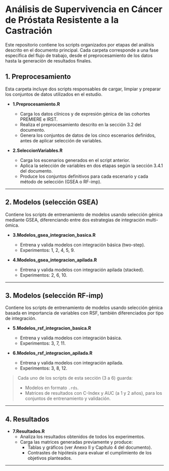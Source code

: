 # Análisis de Supervivencia en Cáncer de Próstata Resistente a la Castración

Este repositorio contiene los scripts organizados por etapas del análisis descrito en el documento principal. Cada carpeta corresponde a una fase específica del flujo de trabajo, desde el preprocesamiento de los datos hasta la generación de resultados finales.

## 1. Preprocesamiento

Esta carpeta incluye dos scripts responsables de cargar, limpiar y preparar los conjuntos de datos utilizados en el estudio.

- **1.Preprocesamiento.R**  
  - Carga los datos clínicos y de expresión génica de las cohortes PREMIERE e IRST.  
  - Realiza el preprocesamiento descrito en la sección 3.2 del documento.  
  - Genera los conjuntos de datos de los cinco escenarios definidos, antes de aplicar selección de variables.

- **2.SeleccionVariables.R**  
  - Carga los escenarios generados en el script anterior.  
  - Aplica la selección de variables en dos etapas según la sección 3.4.1 del documento.  
  - Produce los conjuntos definitivos para cada escenario y cada método de selección (GSEA o RF-imp).

---

## 2. Modelos (selección GSEA)

Contiene los scripts de entrenamiento de modelos usando selección génica mediante GSEA, diferenciando entre dos estrategias de integración multi-ómica.

- **3.Modelos_gsea_integracion_basica.R**  
  - Entrena y valida modelos con integración básica (two-step).  
  - Experimentos: 1, 2, 4, 5, 9.

- **4.Modelos_gsea_integracion_apilada.R**  
  - Entrena y valida modelos con integración apilada (stacked).  
  - Experimentos: 2, 6, 10.

---

## 3. Modelos (selección RF-imp)

Contiene los scripts de entrenamiento de modelos usando selección génica basada en importancia de variables con RSF, también diferenciados por tipo de integración.

- **5.Modelos_rsf_integracion_basica.R**  
  - Entrena y valida modelos con integración básica.  
  - Experimentos: 3, 7, 11.

- **6.Modelos_rsf_integracion_apilada.R**  
  - Entrena y valida modelos con integración apilada.  
  - Experimentos: 3, 8, 12.

> Cada uno de los scripts de esta sección (3 a 6) guarda:
> - Modelos en formato `.rds`.  
> - Matrices de resultados con C-Index y AUC (a 1 y 2 años), para los conjuntos de entrenamiento y validación.

---

## 4. Resultados

- **7.Resultados.R**  
  - Analiza los resultados obtenidos de todos los experimentos.  
  - Carga las matrices generadas previamente y produce:  
    - Tablas y gráficos (ver Anexo II y Capítulo 4 del documento).  
    - Contrastes de hipótesis para evaluar el cumplimiento de los objetivos planteados.

---
